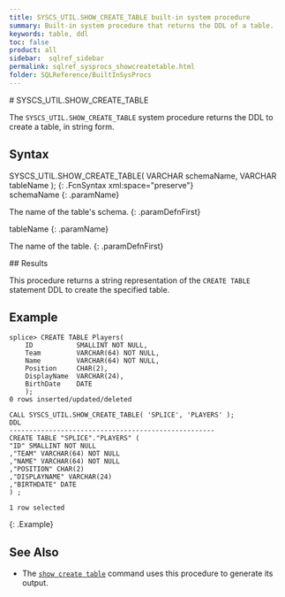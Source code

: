 ```yaml
---
title: SYSCS_UTIL.SHOW_CREATE_TABLE built-in system procedure
summary: Built-in system procedure that returns the DDL of a table.
keywords: table, ddl
toc: false
product: all
sidebar:  sqlref_sidebar
permalink: sqlref_sysprocs_showcreatetable.html
folder: SQLReference/BuiltInSysProcs
---
```

<section>
<div class="TopicContent" data-swiftype-index="true" markdown="1">
# SYSCS_UTIL.SHOW_CREATE_TABLE

The `SYSCS_UTIL.SHOW_CREATE_TABLE` system procedure returns the DDL to create a table, in string form.


## Syntax

<div class="fcnWrapperWide" markdown="1">
    SYSCS_UTIL.SHOW_CREATE_TABLE( VARCHAR schemaName,
                                  VARCHAR tableName );
{: .FcnSyntax xml:space="preserve"}

</div>
<div class="paramList" markdown="1">
schemaName
{: .paramName}

The name of the table's schema.
{: .paramDefnFirst}

tableName
{: .paramName}

The name of the table.
{: .paramDefnFirst}

</div>
## Results

This procedure returns a string representation of the `CREATE TABLE` statement DDL to create the specified table.

## Example


```
splice> CREATE TABLE Players(
    ID           SMALLINT NOT NULL,
    Team         VARCHAR(64) NOT NULL,
    Name         VARCHAR(64) NOT NULL,
    Position     CHAR(2),
    DisplayName  VARCHAR(24),
    BirthDate    DATE
    );
0 rows inserted/updated/deleted

CALL SYSCS_UTIL.SHOW_CREATE_TABLE( 'SPLICE', 'PLAYERS' );
DDL
----------------------------------------------------
CREATE TABLE "SPLICE"."PLAYERS" (
"ID" SMALLINT NOT NULL
,"TEAM" VARCHAR(64) NOT NULL
,"NAME" VARCHAR(64) NOT NULL
,"POSITION" CHAR(2)
,"DISPLAYNAME" VARCHAR(24)
,"BIRTHDATE" DATE
) ;

1 row selected

```
{: .Example}


## See Also

* The [`show create table`](cmdlineref_showcreatetable.html) command uses this procedure to generate its output.


</div>
</section>
